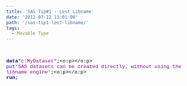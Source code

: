 ```yaml
---
title: 'SAS Tip#1 - Lost Libname'
date: '2012-07-12 13:01:00'
path: '/sas-tip1-lost-libname/'
tags:
  - Movable Type
---
```


<br /><div style="line-height: normal; margin-bottom: .0001pt; margin-bottom: 0cm; mso-layout-grid-align: none; text-autospace: none;"><span><b><span style="background-color: white; color: navy; font-family: 'Courier New'; font-size: 10pt;">data</span></b></span><span style="background-color: white; color: black; font-family: 'Courier New'; font-size: 10pt;"></span><span style="background-color: white; color: purple; font-family: 'Courier New'; font-size: 10pt;">"c:MyDataset"</span><span style="background-color: white; color: black; font-family: 'Courier New'; font-size: 10pt;">;<o:p></o:p></span></div><div style="line-height: normal; margin-bottom: .0001pt; margin-bottom: 0cm; mso-layout-grid-align: none; text-autospace: none;"><span><span style="background-color: white; color: blue; font-family: 'Courier New'; font-size: 10pt;">put</span></span><span style="background-color: white; color: black; font-family: 'Courier New'; font-size: 10pt;"></span><span style="background-color: white; color: purple; font-family: 'Courier New'; font-size: 10pt;">'SAS datasets can be created directly, without using the <span>libname</span> engine'</span><span style="background-color: white; color: black; font-family: 'Courier New'; font-size: 10pt;">;<o:p></o:p></span></div><div><span><b><span style="background-color: white; color: navy; font-family: 'Courier New'; font-size: 10pt; line-height: 115%;">run</span></b></span><span style="background-color: white; color: black; font-family: 'Courier New'; font-size: 10pt; line-height: 115%;">;</span></div><br /><br /><br /><br /><br /><br />